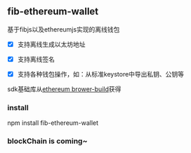 ## fib-ethereum-wallet

基于fibjs以及ethereumjs实现的离线钱包

* [x] 支持离线生成以太坊地址
* [x] 支持离线签名
* [x] 支持各种钱包操作，如：从标准keystore中导出私钥、公钥等


sdk基础库从[ethereum brower-build](https://github.com/ethereumjs/browser-builds)获得

### install

npm install fib-ethereum-wallet

### blockChain is coming~
